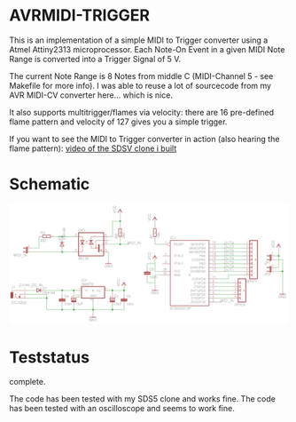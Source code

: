AVRMIDI-TRIGGER
==========

This is an implementation of a simple MIDI to Trigger converter using a Atmel Attiny2313 microprocessor. Each Note-On Event in a given MIDI Note Range is converted into a Trigger Signal of 5 V.

The current Note Range is 8 Notes from middle C (MIDI-Channel 5 - see Makefile for more info).
I was able to reuse a lot of sourcecode from my AVR MIDI-CV converter here... which is nice.

It also supports multitrigger/flames via velocity: there are 16 pre-defined flame pattern and velocity of 127 gives you a simple trigger.

If you want to see the MIDI to Trigger converter in action (also hearing the flame pattern): [video of the SDSV clone i built](https://www.youtube.com/watch?v=ALU4drFba9A)

Schematic
=========

![schematic picture](https://github.com/oberling/AVRMIDI-TRIGGER/blob/master/pcb/midi_trigger_schem.png)

Teststatus
==========

complete.

The code has been tested with my SDS5 clone and works fine.
The code has been tested with an oscilloscope and seems to work fine.


